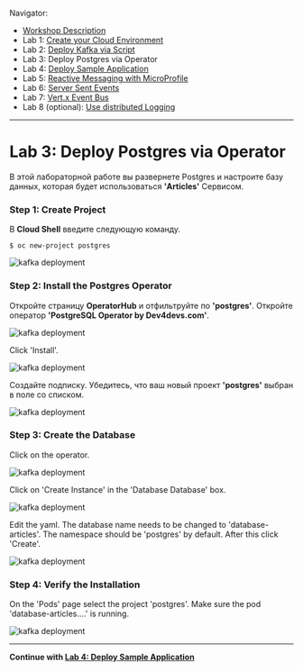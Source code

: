 Navigator:
* [Workshop Description](https://ibm.github.io/workshop-quarkus-openshift-reactive-messaging/)
* Lab 1: [Create your Cloud Environment](lab1.md)
* Lab 2: [Deploy Kafka via Script](lab2.md)
* Lab 3: Deploy Postgres via Operator
* Lab 4: [Deploy Sample Application](lab4.md)
* Lab 5: [Reactive Messaging with MicroProfile](lab5.md)
* Lab 6: [Server Sent Events](lab6.md)
* Lab 7: [Vert.x Event Bus](lab7.md)
* Lab 8 (optional): [Use distributed Logging](lab8.md)

---

# Lab 3: Deploy Postgres via Operator

В этой лабораторной работе вы развернете Postgres и настроите базу данных, которая будет использоваться **'Articles'** Сервисом.

### Step 1: Create Project

В **Cloud Shell** введите следующую команду.

```
$ oc new-project postgres
```

![kafka deployment](../images/setup-postgres1.png)

### Step 2: Install the Postgres Operator

Откройте страницу **OperatorHub** и отфильтруйте по **'postgres'**. Откройте оператор **'PostgreSQL Operator by Dev4devs.com'**.

![kafka deployment](../images/setup-postgres2.png)

Click 'Install'.

![kafka deployment](../images/setup-postgres3.png)

Создайте подписку. Убедитесь, что ваш новый проект **'postgres'** выбран в поле со списком.

![kafka deployment](../images/setup-postgres4.png)

### Step 3: Create the Database

Click on the operator.

![kafka deployment](../images/setup-postgres5.png)

Click on 'Create Instance' in the 'Database Database' box.

![kafka deployment](../images/setup-postgres6.png)

Edit the yaml. The database name needs to be changed to  'database-articles'. The namespace should be 'postgres' by default. After this click 'Create'.

![kafka deployment](../images/setup-postgres7.png)

### Step 4: Verify the Installation 

On the 'Pods' page select the project 'postgres'. Make sure the pod 'database-articles....' is running.

![kafka deployment](../images/setup-postgres10.png)

---

__Continue with [Lab 4: Deploy Sample Application](lab4.md)__
